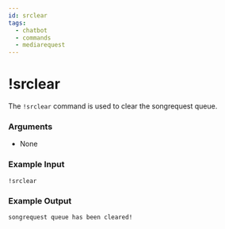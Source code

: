 ```yaml
---
id: srclear
tags:
  - chatbot
  - commands
  - mediarequest
---
```

# !srclear

The `!srclear` command is used to clear the songrequest queue.

### Arguments

- None

### Example Input

```
!srclear
```

### Example Output

```
songrequest queue has been cleared! 
```
